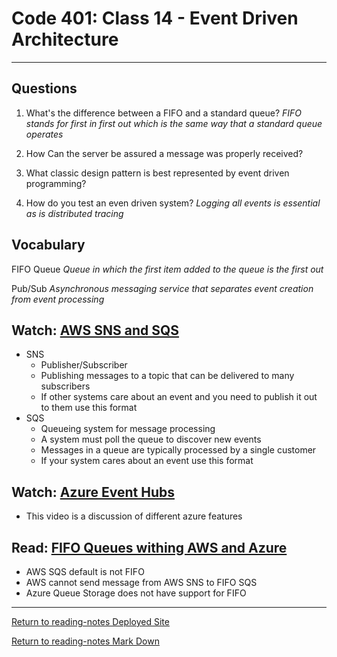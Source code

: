 # Code 401: Class 14 - Event Driven Architecture

***

## Questions

1. What's the difference between a FIFO and a standard queue? *FIFO stands for first in first out which is the same way that a standard queue operates*

2. How Can the server be assured a message was properly received?

3. What classic design pattern is best represented by event driven programming?

4. How do you test an even driven system? *Logging all events is essential as is distributed tracing*

## Vocabulary

FIFO Queue *Queue in which the first item added to the queue is the first out*

Pub/Sub *Asynchronous messaging service that separates event creation from event processing*

## Watch: [AWS SNS and SQS](https://www.youtube.com/watch?v=mXk0MNjlO7A)

- SNS
  - Publisher/Subscriber
  - Publishing messages to a topic that can be delivered to many subscribers
  - If other systems care about an event and you need to publish it out to them use this format
- SQS
  - Queueing system for message processing
  - A system must poll the queue to discover new events
  - Messages in a queue are typically processed by a single customer
  - If your system cares about an event use this format

## Watch: [Azure Event Hubs](https://www.youtube.com/watch?v=DDDjFQSQyF4)

- This video is a discussion of different azure features

## Read: [FIFO Queues withing AWS and Azure](https://vunvulear.medium.com/fifo-and-queues-inside-aws-and-azure-d21145473d5a)

- AWS SQS default is not FIFO
- AWS cannot send message from AWS SNS to FIFO SQS
- Azure Queue Storage does not have support for FIFO

***

[Return to reading-notes Deployed Site](https://simon-panek.github.io/reading-notes/)

[Return to reading-notes Mark Down](https://github.com/simon-panek/reading-notes)
